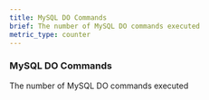 ```yaml
---
title: MySQL DO Commands
brief: The number of MySQL DO commands executed
metric_type: counter
---
```

### MySQL DO Commands

The number of MySQL DO commands executed
